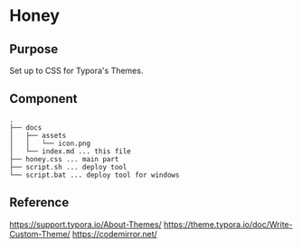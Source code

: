 # Honey

## Purpose

Set up to CSS for Typora's Themes.

## Component

```
.
├── docs
│   ├── assets
│   │   └── icon.png
│   └── index.md ... this file
├── honey.css ... main part
├── script.sh ... deploy tool
└── script.bat ... deploy tool for windows
```

## Reference

https://support.typora.io/About-Themes/
https://theme.typora.io/doc/Write-Custom-Theme/
https://codemirror.net/
